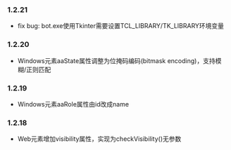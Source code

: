 ### 1.2.21
- fix bug: bot.exe使用Tkinter需要设置TCL_LIBRARY/TK_LIBRARY环境变量

### 1.2.20
- Windows元素aaState属性调整为位掩码编码(bitmask encoding)，支持模糊/正则匹配

### 1.2.19
- Windows元素aaRole属性由id改成name

### 1.2.18
- Web元素增加visibility属性，实现为checkVisibility()无参数